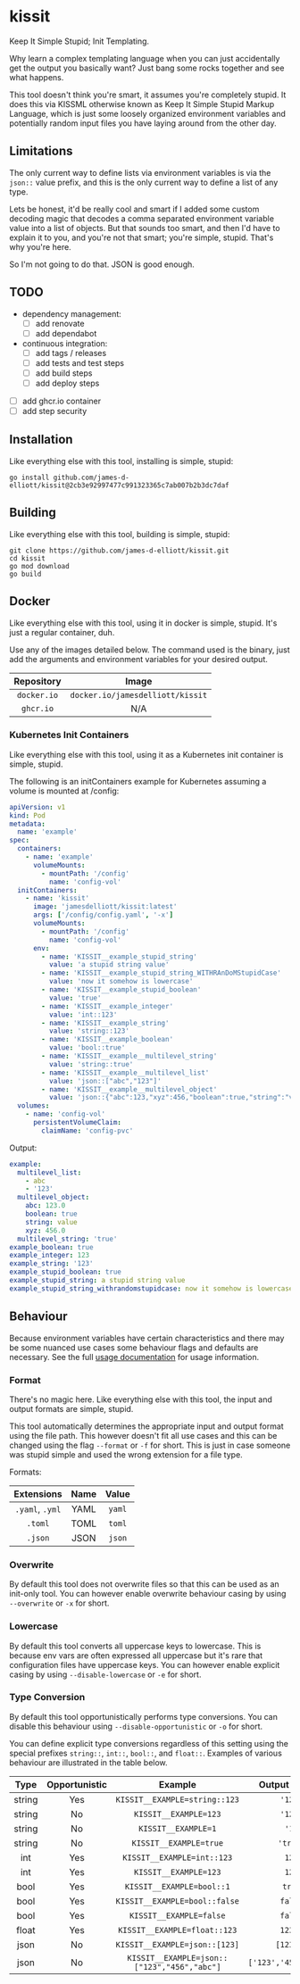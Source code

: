 # kissit

Keep It Simple Stupid; Init Templating.

Why learn a complex templating language when you can just accidentally get the output you basically want? Just bang
some rocks together and see what happens.

This tool doesn't think you're smart, it assumes you're completely stupid. It does this via KISSML otherwise known as
Keep It Simple Stupid Markup Language, which is just some loosely organized environment variables and potentially random
input files you have laying around from the other day.

## Limitations

The only current way to define lists via environment variables is via the `json::` value prefix, and this is the only
current way to define a list of any type.

Lets be honest, it'd be really cool and smart if I added some custom decoding magic that decodes a comma separated 
environment variable value into a list of objects. But that sounds too smart, and then I'd have to explain it to you, 
and you're not that smart; you're simple, stupid. That's why you're here.

So I'm not going to do that. JSON is good enough.

## TODO

- dependency management:
  - [ ] add renovate
  - [ ] add dependabot
- continuous integration:
  - [ ] add tags / releases
  - [ ] add tests and test steps
  - [ ] add build steps
  - [ ] add deploy steps
- [ ] add ghcr.io container 
- [ ] add step security

## Installation

Like everything else with this tool, installing is simple, stupid:

```shell
go install github.com/james-d-elliott/kissit@2cb3e92997477c991323365c7ab007b2b3dc7daf
```

## Building

Like everything else with this tool, building is simple, stupid:

```shell
git clone https://github.com/james-d-elliott/kissit.git
cd kissit
go mod download
go build
```

## Docker

Like everything else with this tool, using it in docker is simple, stupid. It's just a regular container, duh.

Use any of the images detailed below. The command used is the binary, just add the arguments and
environment variables for your desired output.

| Repository  |              Image               |
|:-----------:|:--------------------------------:|
| `docker.io` | `docker.io/jamesdelliott/kissit` |
|  `ghcr.io`  |               N/A                |

### Kubernetes Init Containers

Like everything else with this tool, using it as a Kubernetes init container is simple, stupid. 

The following is an initContainers example for Kubernetes assuming a volume is mounted at /config:

```yaml
apiVersion: v1
kind: Pod
metadata:
  name: 'example'
spec:
  containers:
    - name: 'example'
      volumeMounts:
        - mountPath: '/config'
          name: 'config-vol'
  initContainers:
    - name: 'kissit'
      image: 'jamesdelliott/kissit:latest'
      args: ['/config/config.yaml', '-x']
      volumeMounts:
        - mountPath: '/config'
          name: 'config-vol'
      env:
        - name: 'KISSIT__example_stupid_string'
          value: 'a stupid string value'
        - name: 'KISSIT__example_stupid_string_WITHRAnDoMStupidCase'
          value: 'now it somehow is lowercase'
        - name: 'KISSIT__example_stupid_boolean'
          value: 'true'
        - name: 'KISSIT__example_integer'
          value: 'int::123'
        - name: 'KISSIT__example_string'
          value: 'string::123'
        - name: 'KISSIT__example_boolean'
          value: 'bool::true'
        - name: 'KISSIT__example__multilevel_string'
          value: 'string::true'
        - name: 'KISSIT__example__multilevel_list'
          value: 'json::["abc","123"]'
        - name: 'KISSIT__example__multilevel_object'
          value: 'json::{"abc":123,"xyz":456,"boolean":true,"string":"value"}'
  volumes:
    - name: 'config-vol'
      persistentVolumeClaim:
        claimName: 'config-pvc'
```

Output:

```yaml
example:
  multilevel_list:
    - abc
    - '123'
  multilevel_object:
    abc: 123.0
    boolean: true
    string: value
    xyz: 456.0
  multilevel_string: 'true'
example_boolean: true
example_integer: 123
example_string: '123'
example_stupid_boolean: true
example_stupid_string: a stupid string value
example_stupid_string_withrandomstupidcase: now it somehow is lowercase
```

## Behaviour

Because environment variables have certain characteristics and there may be some nuanced use cases some behaviour flags 
and defaults are necessary. See the full [usage documentation](USAGE.md) for usage information.

### Format

There's no magic here. Like everything else with this tool, the input and output formats are simple, stupid.

This tool automatically determines the appropriate input and output format using the file path. This however doesn't fit
all use cases and this can be changed using the flag `--format` or `-f` for short. This is just in case someone was
stupid simple and used the wrong extension for a file type.

Formats:

|   Extensions    | Name | Value  |
|:---------------:|:----:|:------:|
| `.yaml`, `.yml` | YAML | `yaml` |
|     `.toml`     | TOML | `toml` |
|     `.json`     | JSON | `json` |

### Overwrite

By default this tool does not overwrite files so that this can be used as an init-only tool. You can however enable 
overwrite behaviour casing by using
`--overwrite` or `-x` for short.

### Lowercase

By default this tool converts all uppercase keys to lowercase. This is because env vars are often expressed all 
uppercase but it's rare that configuration files have uppercase keys. You can however enable explicit casing by using
`--disable-lowercase` or `-e` for short.

### Type Conversion

By default this tool opportunistically performs type conversions. You can disable this behaviour using 
`--disable-opportunistic` or `-o` for short.

You can define explicit type conversions regardless of this setting using the special prefixes `string::`, `int::`, 
`bool::`, and `float::`. Examples of various behaviour are illustrated in the table below.

|  Type  | Opportunistic |                   Example                   |     Output (YAML)     |
|:------:|:-------------:|:-------------------------------------------:|:---------------------:|
| string |      Yes      |        `KISSIT__EXAMPLE=string::123`        |        `'123'`        |
| string |      No       |            `KISSIT__EXAMPLE=123`            |        `'123'`        |
| string |      No       |             `KISSIT__EXAMPLE=1`             |         `'1'`         |
| string |      No       |           `KISSIT__EXAMPLE=true`            |       `'true'`        |
|  int   |      Yes      |         `KISSIT__EXAMPLE=int::123`          |         `123`         |
|  int   |      Yes      |            `KISSIT__EXAMPLE=123`            |         `123`         |
|  bool  |      Yes      |          `KISSIT__EXAMPLE=bool::1`          |        `true`         |
|  bool  |      Yes      |        `KISSIT__EXAMPLE=bool::false`        |        `false`        |
|  bool  |      Yes      |           `KISSIT__EXAMPLE=false`           |        `false`        |
| float  |      Yes      |        `KISSIT__EXAMPLE=float::123`         |        `123.0`        |
|  json  |      No       |        `KISSIT__EXAMPLE=json::[123]`        |       `[123.0]`       |
|  json  |      No       | `KISSIT__EXAMPLE=json::["123","456","abc"]` | `['123','456','abc']` |
